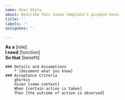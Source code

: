 ```yaml
---
name: User Story
about: Describe this issue template's purpose here.
title: ''
labels: ''
assignees: ''

---
```


**As a** [role]  
    **I need** [function]  
    **So that** [benefit]  
          
    ### Details and Assumptions
        * [document what you know]      
    ### Acceptance Criteria     
        gherkin 
        Given [some context]
        When [certain action is taken]
        Then [the outcome of action is observed]
